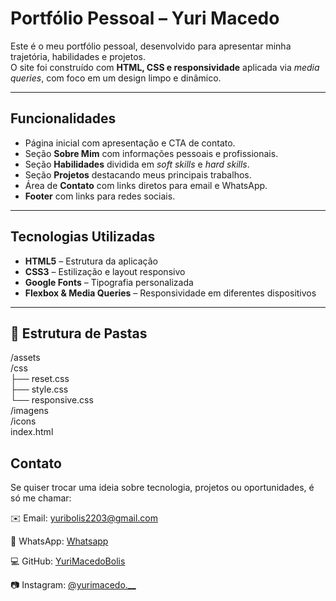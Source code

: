 #  Portfólio Pessoal – Yuri Macedo

Este é o meu portfólio pessoal, desenvolvido para apresentar minha trajetória, habilidades e projetos.  
O site foi construído com **HTML, CSS e responsividade** aplicada via *media queries*, com foco em um design limpo e dinâmico.

---

##  Funcionalidades
- Página inicial com apresentação e CTA de contato.  
- Seção **Sobre Mim** com informações pessoais e profissionais.  
- Seção **Habilidades** dividida em *soft skills* e *hard skills*.  
- Seção **Projetos** destacando meus principais trabalhos.  
- Área de **Contato** com links diretos para email e WhatsApp.  
- **Footer** com links para redes sociais.  

---

##  Tecnologias Utilizadas
- **HTML5** – Estrutura da aplicação  
- **CSS3** – Estilização e layout responsivo  
- **Google Fonts** – Tipografia personalizada  
- **Flexbox & Media Queries** – Responsividade em diferentes dispositivos  

---

## 📂 Estrutura de Pastas
/assets  
/css  
├── reset.css  
├── style.css  
└── responsive.css  
/imagens  
/icons  
index.html  

## Contato

Se quiser trocar uma ideia sobre tecnologia, projetos ou oportunidades, é só me chamar:

✉️ Email: yuribolis2203@gmail.com

📱 WhatsApp: [Whatsapp](https://api.whatsapp.com/send/?phone=5561999072806&text&type=phone_number&app_absent=0)

💻 GitHub: [YuriMacedoBolis](https://github.com/YuriMacedoBolis)

📷 Instagram: [@yurimacedo.__](https://www.instagram.com/yurimacedo.__/)
